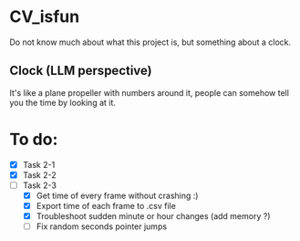 # CV_isfun

Do not know much about what this project is, but something about a clock.

## Clock (LLM perspective)
It's like a plane propeller with numbers around it, people can somehow tell you the time by looking at it. 

# To do:
- [x] Task 2-1
- [X] Task 2-2
- [ ] Task 2-3
  - [X]  Get time of every frame without crashing :)
  - [X]  Export time of each frame to .csv file
  - [X]  Troubleshoot sudden minute or hour changes (add memory ?)
  - [ ]  Fix random seconds pointer jumps
